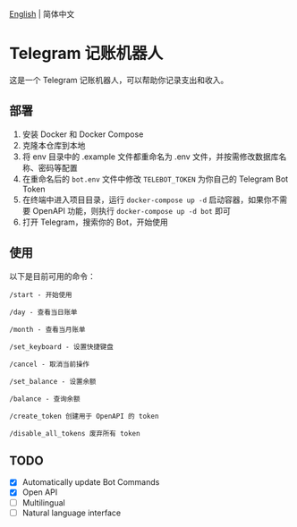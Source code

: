 [English](./README-en.md) | 简体中文

# Telegram 记账机器人

这是一个 Telegram 记账机器人，可以帮助你记录支出和收入。

## 部署

1. 安装 Docker 和 Docker Compose
2. 克隆本仓库到本地
3. 将 env 目录中的 .example 文件都重命名为 .env 文件，并按需修改数据库名称、密码等配置
4. 在重命名后的 `bot.env` 文件中修改 `TELEBOT_TOKEN` 为你自己的 Telegram Bot Token
5. 在终端中进入项目目录，运行 `docker-compose up -d` 启动容器，如果你不需要 OpenAPI 功能，则执行 `docker-compose up -d bot` 即可
6. 打开 Telegram，搜索你的 Bot，开始使用

## 使用

以下是目前可用的命令：

    /start - 开始使用

    /day - 查看当日账单

    /month - 查看当月账单

    /set_keyboard - 设置快捷键盘

    /cancel - 取消当前操作

    /set_balance - 设置余额

    /balance - 查询余额

    /create_token 创建用于 OpenAPI 的 token

    /disable_all_tokens 废弃所有 token

## TODO
- [x] Automatically update Bot Commands
- [x] Open API
- [ ] Multilingual
- [ ] Natural language interface
